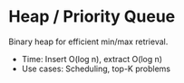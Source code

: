 # Heap / Priority Queue
Binary heap for efficient min/max retrieval.
- Time: Insert O(log n), extract O(log n)
- Use cases: Scheduling, top-K problems
